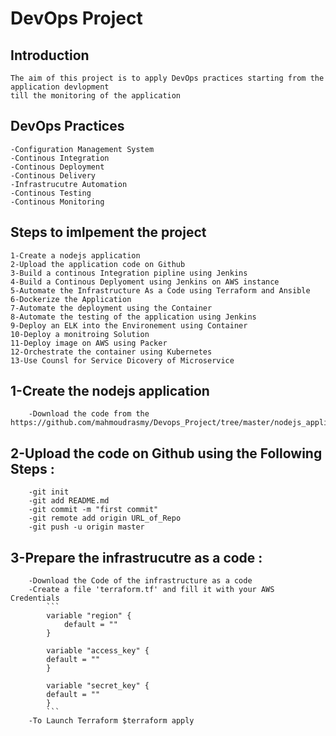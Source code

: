 # DevOps Project

## Introduction
	The aim of this project is to apply DevOps practices starting from the application devlopment
	till the monitoring of the application

## DevOps Practices
	-Configuration Management System
	-Continous Integration
	-Continous Deployment 
	-Continous Delivery
	-Infrastrucutre Automation
	-Continous Testing
	-Continous Monitoring

## Steps to imlpement the project
	1-Create a nodejs application
	2-Upload the application code on Github
	3-Build a continous Integration pipline using Jenkins
	4-Build a Continous Deplyoment using Jenkins on AWS instance
	5-Automate the Infrastructure As a Code using Terraform and Ansible
	6-Dockerize the Application
	7-Automate the deployment using the Container
	8-Automate the testing of the application using Jenkins
	9-Deploy an ELK into the Environement using Container
	10-Deploy a monitroing Solution
	11-Deploy image on AWS using Packer
	12-Orchestrate the container using Kubernetes
	13-Use Counsl for Service Dicovery of Microservice
	
## 1-Create the nodejs application 
		-Download the code from the https://github.com/mahmoudrasmy/Devops_Project/tree/master/nodejs_application
		
## 2-Upload the code on Github using the Following Steps :
		-git init
		-git add README.md
		-git commit -m "first commit"
		-git remote add origin URL_of_Repo
		-git push -u origin master
		
## 3-Prepare the infrastrucutre as a code :
		-Download the Code of the infrastructure as a code
		-Create a file 'terraform.tf' and fill it with your AWS Credentials
			```
			variable "region" {
				default = ""
			}

			variable "access_key" {
			default = ""
			}
			
			variable "secret_key" {
			default = ""
			}
			```
		-To Launch Terraform $terraform apply



